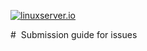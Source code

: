 [linuxserverurl]: https://linuxserver.io
[![linuxserver.io](https://www.linuxserver.io/wp-content/uploads/2015/06/linuxserver_medium.png)][linuxserverurl]

#  Submission guide for issues
